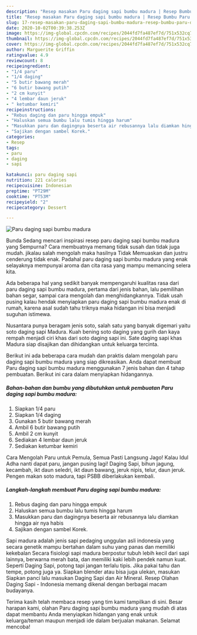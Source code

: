 ```yaml
---
description: "Resep masakan Paru daging sapi bumbu madura | Resep Bumbu Paru daging sapi bumbu madura Yang Bikin Ngiler"
title: "Resep masakan Paru daging sapi bumbu madura | Resep Bumbu Paru daging sapi bumbu madura Yang Bikin Ngiler"
slug: 17-resep-masakan-paru-daging-sapi-bumbu-madura-resep-bumbu-paru-daging-sapi-bumbu-madura-yang-bikin-ngiler
date: 2020-10-02T00:39:38.253Z
image: https://img-global.cpcdn.com/recipes/2044fd7fa487ef7d/751x532cq70/paru-daging-sapi-bumbu-madura-foto-resep-utama.jpg
thumbnail: https://img-global.cpcdn.com/recipes/2044fd7fa487ef7d/751x532cq70/paru-daging-sapi-bumbu-madura-foto-resep-utama.jpg
cover: https://img-global.cpcdn.com/recipes/2044fd7fa487ef7d/751x532cq70/paru-daging-sapi-bumbu-madura-foto-resep-utama.jpg
author: Marguerite Griffin
ratingvalue: 4.9
reviewcount: 8
recipeingredient:
- "1/4 paru"
- "1/4 daging"
- "5 butir bawang merah"
- "6 butir bawang putih"
- "2 cm kunyit"
- "4 lembar daun jeruk"
- " ketumbar kemiri"
recipeinstructions:
- "Rebus daging dan paru hingga empuk"
- "Haluskan semua bumbu lalu tumis hingga harum"
- "Masukkan paru dan dagingnya beserta air rebusannya lalu diamkan hingga air nya habis"
- "Sajikan dengan sambel Korek."
categories:
- Resep
tags:
- paru
- daging
- sapi

katakunci: paru daging sapi 
nutrition: 221 calories
recipecuisine: Indonesian
preptime: "PT29M"
cooktime: "PT53M"
recipeyield: "2"
recipecategory: Dessert

---
```



![Paru daging sapi bumbu madura](https://img-global.cpcdn.com/recipes/2044fd7fa487ef7d/751x532cq70/paru-daging-sapi-bumbu-madura-foto-resep-utama.jpg)

Bunda Sedang mencari inspirasi resep paru daging sapi bumbu madura yang Sempurna? Cara membuatnya memang tidak susah dan tidak juga mudah. jikalau salah mengolah maka hasilnya Tidak Memuaskan dan justru cenderung tidak enak. Padahal paru daging sapi bumbu madura yang enak selayaknya mempunyai aroma dan cita rasa yang mampu memancing selera kita.

Ada beberapa hal yang sedikit banyak mempengaruhi kualitas rasa dari paru daging sapi bumbu madura, pertama dari jenis bahan, lalu pemilihan bahan segar, sampai cara mengolah dan menghidangkannya. Tidak usah pusing kalau hendak menyiapkan paru daging sapi bumbu madura enak di rumah, karena asal sudah tahu triknya maka hidangan ini bisa menjadi suguhan istimewa.

Nusantara punya beragam jenis soto, salah satu yang banyak digemari yaitu soto daging sapi Madura. Kuah bening soto daging yang gurih dan kaya rempah menjadi ciri khas dari soto daging sapi ini. Sate daging sapi khas Madura siap disajikan dan dihidangkan untuk keluarga tercinta.


Berikut ini ada beberapa cara mudah dan praktis dalam mengolah paru daging sapi bumbu madura yang siap dikreasikan. Anda dapat membuat Paru daging sapi bumbu madura menggunakan 7 jenis bahan dan 4 tahap pembuatan. Berikut ini cara dalam menyiapkan hidangannya.

<!--inarticleads1-->

##### Bahan-bahan dan bumbu yang dibutuhkan untuk pembuatan Paru daging sapi bumbu madura:

1. Siapkan 1/4 paru
1. Siapkan 1/4 daging
1. Gunakan 5 butir bawang merah
1. Ambil 6 butir bawang putih
1. Ambil 2 cm kunyit
1. Sediakan 4 lembar daun jeruk
1. Sediakan  ketumbar kemiri


Cara Mengolah Paru untuk Pemula, Semua Pasti Langsung Jago! Kalau Idul Adha nanti dapat paru, jangan pusing lagi! Daging Sapi, bihun jagung, kecambah, ikt daun seledri, ikt daun bawang, jeruk nipis, telur, daun jeruk. Pengen makan soto madura, tapi PSBB diberlakukan kembali. 

<!--inarticleads2-->

##### Langkah-langkah membuat Paru daging sapi bumbu madura:

1. Rebus daging dan paru hingga empuk
1. Haluskan semua bumbu lalu tumis hingga harum
1. Masukkan paru dan dagingnya beserta air rebusannya lalu diamkan hingga air nya habis
1. Sajikan dengan sambel Korek.


Sapi madura adalah jenis sapi pedaging unggulan asli indonesia yang secara genetik mampu bertahan dalam suhu yang panas dan memiliki kekebalan Secara fisiologi sapi madura berpostur tubuh lebih kecil dari sapi lainnya, berwarna merah bata, dan memiliki kaki lebih pendek namun kuat. Seperti Daging Sapi, potong tapi jangan terlalu tipis. Jika pakai tahu dan tempe, potong juga ya. Siapkan blender atau bisa juga ulekan, masukan Siapkan panci lalu masukan Daging Sapi dan Air Mineral. Resep Olahan Daging Sapi - Indonesia memang dikenal dengan berbagai macam budayanya. 

Terima kasih telah membaca resep yang tim kami tampilkan di sini. Besar harapan kami, olahan Paru daging sapi bumbu madura yang mudah di atas dapat membantu Anda menyiapkan hidangan yang enak untuk keluarga/teman maupun menjadi ide dalam berjualan makanan. Selamat mencoba!
